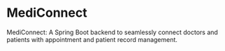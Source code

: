 # MediConnect
MediConnect: A Spring Boot backend to seamlessly connect doctors and patients with appointment and patient record management.
